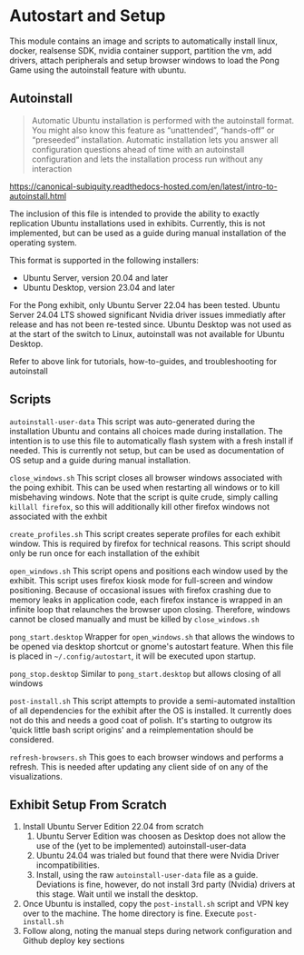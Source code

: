 # Autostart and Setup
This module contains an image and scripts to automatically install linux, 
docker, realsense SDK, nvidia container support, partition the vm, add drivers,
attach peripherals and setup browser windows to load the Pong Game using the
autoinstall feature with ubuntu.

## Autoinstall
> Automatic Ubuntu installation is performed with the autoinstall format. You 
might also know this feature as “unattended”, “hands-off” or “preseeded” 
installation. Automatic installation lets you answer all configuration questions
ahead of time with an autoinstall configuration and lets the installation 
process run without any interaction

https://canonical-subiquity.readthedocs-hosted.com/en/latest/intro-to-autoinstall.html

The inclusion of this file is intended to provide the ability to 
exactly replication Ubuntu installations used in exhibits. Currently, this is 
not implemented, but can be used as a guide during manual installation of the
operating system.

This format is supported in the following installers:
- Ubuntu Server, version 20.04 and later
- Ubuntu Desktop, version 23.04 and later

For the Pong exhibit, only Ubuntu Server 22.04 has been tested. Ubuntu Server
24.04 LTS showed significant Nvidia driver issues immediatly after release and
has not been re-tested since. Ubuntu Desktop was not used as at the start of the
switch to Linux, autoinstall was not available for Ubuntu Desktop.

Refer to above link for tutorials, how-to-guides, and troubleshooting for
autoinstall

## Scripts

`autoinstall-user-data` This script was auto-generated during the installation
Ubuntu and contains all choices made during installation. The intention is to
use this file to automatically flash system with a fresh install if needed. This
is currently not setup, but can be used as documentation of OS setup and a guide
during manual installation.

`close_windows.sh` This script closes all browser windows associated with the
poing exhibit. This can be used when restarting all windows or to kill
misbehaving windows. Note that the script is quite crude, simply calling
`killall firefox`, so this will additionally kill other firefox windows not
associated with the exhbit

`create_profiles.sh` This script creates seperate profiles for each exhibit
window. This is required by firefox for technical reasons. This script should
only be run once for each installation of the exhibit

`open_windows.sh` This script opens and positions each window used by the
exhibit. This script uses firefox kiosk mode for full-screen and window
positioning. Because of occasional issues with firefox crashing due to memory
leaks in application code, each firefox instance is wrapped in an infinite loop
that relaunches the browser upon closing. Therefore, windows cannot be closed
manually and must be killed by `close_windows.sh`

`pong_start.desktop` Wrapper for `open_windows.sh` that allows the windows to be
opened via desktop shortcut or gnome's autostart feature. When this file is
placed in `~/.config/autostart`, it will be executed upon startup.

`pong_stop.desktop` Similar to `pong_start.desktop` but allows closing of all
windows

`post-install.sh` This script attempts to provide a semi-automated installtion
of all dependencies for the exhibit after the OS is installed. It currently does
not do this and needs a good coat of polish. It's starting to outgrow its 'quick
little bash script origins' and a reimplementation should be considered.

`refresh-browsers.sh` This goes to each browser windows and performs a refresh.
This is needed after updating any client side of on any of the visualizations.

## Exhibit Setup From Scratch

1. Install Ubuntu Server Edition 22.04 from scratch
    1. Ubuntu Server Edition was choosen as Desktop does not allow the use of
       the (yet to be implemented) autoinstall-user-data
    1. Ubuntu 24.04 was trialed but found that there were Nvidia Driver
       incompatibilities.
    1. Install, using the raw `autoinstall-user-data` file as a guide. 
       Deviations is fine, however, do not install 3rd party (Nvidia) 
       drivers at this stage. Wait until we install the desktop.
1. Once Ubuntu is installed, copy the `post-install.sh` script and VPN key 
   over to the machine. The home directory is fine. Execute `post-install.sh`
1. Follow along, noting the manual steps during network configuration and
   Github deploy key sections

